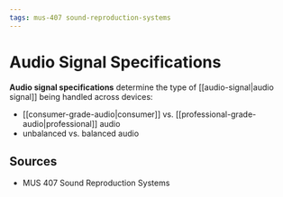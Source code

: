 ```yaml
---
tags: mus-407 sound-reproduction-systems
---
```


# Audio Signal Specifications

**Audio signal specifications** determine the type of [[audio-signal|audio signal]] being handled across devices:

- [[consumer-grade-audio|consumer]] vs. [[professional-grade-audio|professional]] audio
- unbalanced vs. balanced audio

## Sources

- MUS 407 Sound Reproduction Systems

